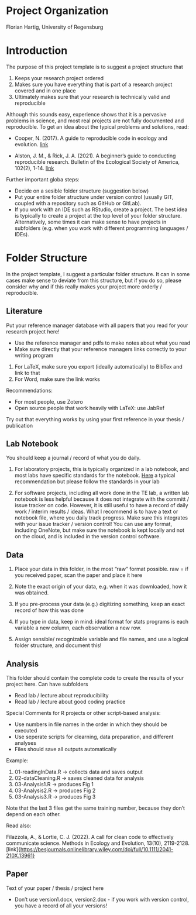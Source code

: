 Project Organization
================
Florian Hartig, University of Regensburg

# Introduction

The purpose of this project template is to suggest a project structure
that

1.  Keeps your research project ordered
2.  Makes sure you have everything that is part of a research project
    covered and in one place
3.  Ultimately makes sure that your research is technically valid and
    reproducible

Although this sounds easy, experience shows that it is a pervasive
problems in science, and most real projects are not fully documented and
reproducible. To get an idea about the typical problems and solutions,
read:

- Cooper, N. (2017). A guide to reproducible code in ecology and
  evolution.
  [link](https://www.britishecologicalsociety.org/wp-content/uploads/2017/12/guide-to-reproducible-code.pdf)

- Alston, J. M., & Rick, J. A. (2021). A beginner’s guide to conducting
  reproducible research. Bulletin of the Ecological Society of America,
  102(2), 1-14.
  [link](https://esajournals.onlinelibrary.wiley.com/doi/full/10.1002/bes2.1801)

Further important globa steps:

- Decide on a sesible folder structure (suggestion below)
- Put your entire folder structure under version control (usually GIT,
  coupled with a repository such as GitHub or GitLab).
- If you work with an IDE such as RStudio, create a project. The best
  idea is typically to create a project at the top level of your folder
  structure. Alternatively, some times it can make sense to have
  projects in subfolders (e.g. when you work with different programming
  languages / IDEs).

# Folder Structure

In the project template, I suggest a particular folder structure. It can
in some cases make sense to deviate from this structure, but if you do
so, please consider why and if this really makes your project more
orderly / reproducible.

## Literature

Put your reference manager database with all papers that you read for
your research project here!

- Use the reference manager and pdfs to make notes about what you read
- Make sure directly that your reference managers links correctly to
  your writing program

1)  For LaTeX, make sure you export (ideally automatically) to BibTex
    and link to that
2)  For Word, make sure the link works

Recommendations:

- For most people, use Zotero
- Open source people that work heavily with LaTeX: use JabRef

Try out that everything works by using your first reference in your
thesis / publication

## Lab Notebook

You should keep a journal / record of what you do daily.

1.  For laboratory projects, this is typically organized in a lab
    notebook, and most labs have specific standards for the notebook.
    [Here](https://www.ucc.ie/en/media/support/techtransfer/NotebookGuidelinesv1_000.pdf)
    a typical recommendation but please follow the standards in your lab

2.  For software projects, including all work done in the TE lab, a
    written lab notebook is less helpful because it does not integrate
    with the committ / issue tracker on code. However, it is still
    useful to have a record of daily work / interim results / ideas.
    What I recommend is to have a text or notebook file, where you daily
    track progress. Make sure this integrates with your issue tracker /
    version control! You can use any format, including OneNote, but make
    sure the notebook is kept locally and not on the cloud, and is
    included in the version control software.

## Data

1.  Place your data in this folder, in the most “raw” format possible.
    raw = if you received paper, scan the paper and place it here

2.  Note the exact origin of your data, e.g. when it was downloaded, how
    it was obtained.

3.  If you pre-process your data (e.g.) digitizing something, keep an
    exact record of how this was done

4.  If you type in data, keep in mind: ideal format for stats programs
    is each variable a new column, each observation a new row.

5.  Assign sensible/ recognizable variable and file names, and use a
    logical folder structure, and document this!

## Analysis

This folder should contain the complete code to create the results of
your project here. Can have subfolders

- Read lab / lecture about reproducibility
- Read lab / lecture about good coding practice

Special Comments for R projects or other script-based analysis:

- Use numbers in file names in the order in which they should be
  executed
- Use seperate scripts for clearning, data preparation, and different
  analyses
- Files should save all outputs automatically

Example:

1.  01-readingInData.R -\> collects data and saves output
2.  02-dataCleaning.R -\> saves cleaned data for analysis
3.  03-Analysis1.R -\> produces Fig 1
4.  03-Analysis2.R -\> produces Fig 2
5.  03-Analysis3.R -\> produces Fig 3

Note that the last 3 files get the same training number, because they
don’t depend on each other.

Read also:

Filazzola, A., & Lortie, C. J. (2022). A call for clean code to
effectively communicate science. Methods in Ecology and Evolution,
13(10),
2119-2128.\[link\]{https://besjournals.onlinelibrary.wiley.com/doi/full/10.1111/2041-210X.13961}

## Paper

Text of your paper / thesis / project here

- Don’t use version1.docx, version2.dox - if you work with version
  control, you have a record of all your versions!
